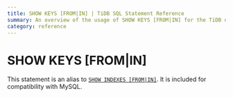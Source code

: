 ```yaml
---
title: SHOW KEYS [FROM|IN] | TiDB SQL Statement Reference
summary: An overview of the usage of SHOW KEYS [FROM|IN] for the TiDB database.
category: reference
---
```


# SHOW KEYS [FROM|IN]

This statement is an alias to [`SHOW INDEXES [FROM|IN]`](/dev/reference/sql/statements/show-indexes.md). It is included for compatibility with MySQL.
